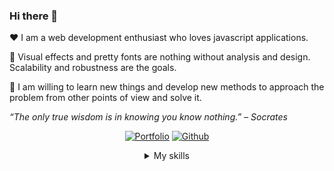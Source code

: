 <h3 class="tw-text-3xl">Hi there 👋</h3>

❤️ I am a web development enthusiast who loves javascript applications.

📐 Visual effects and pretty fonts are nothing without analysis and design. Scalability and robustness are the goals.

📕 I am willing to learn new things and develop new methods to approach the problem from other points of view and solve it.

<em>“The only true wisdom is in knowing you know nothing.” – Socrates</em>

<p class="tw-flex tw-flex-wrap tw-justify-center tw-gap-4" align="center">
 <a href="https://thiagopereiraufv.github.io" target="_blank"><img alt="Portfolio" src="https://img.shields.io/static/v1?style=for-the-badge&label=Portfolio&message=Thiago%20Pereira&color=orange"/></a>
 <a href="https://github.com/ThiagoPereiraUFV" target="_blank"><img alt="Github" src="https://img.shields.io/static/v1?style=for-the-badge&label=Github&message=ThiagoPereiraUFV&color=blue"/></a>
</p>

<details>
<summary align="center">My skills</summary>

<table class="tw-flex tw-flex-wrap tw-justify-center tw-gap-4" align="center">
 <tr>
    <th><h4 class="tw-text-2xl">📋 Language skills</h4></th>
    <th><h4 class="tw-text-2xl">💾 Backend/Database skills</h4></th>
 </tr>
 <tr>
    <td align="center">
       <img alt="JavaScript" src="https://img.shields.io/badge/javascript%20-%23323330.svg?&style=for-the-badge&logo=javascript&logoColor=%23F7DF1E"/>
       <img alt="TypeScript" src="https://img.shields.io/badge/typescript%20-%23007ACC.svg?&style=for-the-badge&logo=typescript&logoColor=white"/>
    </td>
    <td align="center">
       <img alt="NodeJS" src="https://img.shields.io/badge/node.js%20-%2343853D.svg?&style=for-the-badge&logo=node.js&logoColor=white"/>
       <img alt="NestJS" src="https://img.shields.io/badge/nestjs-%23E0234E.svg?style=for-the-badge&logo=nestjs&logoColor=white"/>
       <img alt="Strapi" src="https://img.shields.io/badge/strapi%20-%232E7EEA.svg?&style=for-the-badge&logo=strapi&logoColor=white" />
       <img alt="MongoDB" src ="https://img.shields.io/badge/MongoDB-%234ea94b.svg?&style=for-the-badge&logo=mongodb&logoColor=white"/>
       <img alt="MySQL" src="https://img.shields.io/badge/mysql-%2300f.svg?&style=for-the-badge&logo=mysql&logoColor=white"/>
       <img alt="SQLite" src ="https://img.shields.io/badge/sqlite-%2307405e.svg?&style=for-the-badge&logo=sqlite&logoColor=white"/>
       <img alt="PostgreSQL" src ="https://img.shields.io/badge/postgresql-black?style=for-the-badge&logo=postgresql"/>
    </td>
 </tr>
 <tr>
    <th><h4 class="tw-text-2xl">☁️ Hosting skills</h4></th>
    <th><h4 class="tw-text-2xl">🔨 Tools skills</h4></th>
 </tr>
 <tr>
    <td align="center">
       <img alt="DigitalOcean" src="https://img.shields.io/badge/DigitalOcean-%230167ff.svg?style=for-the-badge&logo=digitalOcean&logoColor=white"/>
       <img alt="Netlify" src="https://img.shields.io/badge/netlify-%23000000.svg?style=for-the-badge&logo=netlify&logoColor=#00C7B7"/>
       <img alt="Firebase" src="https://img.shields.io/badge/firebase-%23039BE5.svg?style=for-the-badge&logo=firebase"/>
       <img alt="Render" src="https://img.shields.io/badge/render-black?style=for-the-badge&logo=render"/>
       <img alt="Heroku" src="https://img.shields.io/badge/heroku-%23430098.svg?style=for-the-badge&logo=heroku&logoColor=white"/>
       <img alt="AWS" src="https://img.shields.io/badge/AWS-black?style=for-the-badge&logo=amazonwebservices"/>
    </td>
    <td align="center">
       <img alt="Insomnia" src="https://img.shields.io/badge/Insomnia-black?style=for-the-badge&logo=insomnia&logoColor=5849BE"/>
       <img alt="Visual Studio Code" src="https://img.shields.io/badge/Visual%20Studio%20Code-0078d7.svg?style=for-the-badge&logo=visual-studio-code&logoColor=white"/>
       <img alt="n8n" src="https://img.shields.io/badge/n8n-grey?style=for-the-badge&logo=n8n"/>
       <img alt="Selenium" src="https://img.shields.io/badge/selenium-white?style=for-the-badge&logo=selenium"/>
    </td>
 </tr>
 <tr>
    <th><h4 class="tw-text-2xl">🤖 AI skills</h4></th>
    <th><h4 class="tw-text-2xl">📚 Extra skills</h4></th>
 </tr>
 <tr>
    <td align="center">
       <img alt="GPT" src="https://img.shields.io/badge/gpt-black?style=for-the-badge&logo=openai"/>
       <img alt="Hugging face" src="https://img.shields.io/badge/huggingface-white?style=for-the-badge&logo=huggingface"/>
    </td>
    <td align="center">
       <img alt="Yarn" src="https://img.shields.io/badge/yarn-%232C8EBB.svg?style=for-the-badge&logo=yarn&logoColor=white"/>
       <img alt="NPM" src="https://img.shields.io/badge/NPM-%23000000.svg?style=for-the-badge&logo=npm&logoColor=white"/>
       <img alt="ngrok" src="https://img.shields.io/badge/ngrok-darkblue?style=for-the-badge&logo=ngrok"/>
       <img alt="OpenGL" src="https://img.shields.io/badge/OpenGL-%23FFFFFF.svg?style=for-the-badge&logo=opengl"/>
       <img alt="Socket.io" src="https://img.shields.io/badge/Socket.io-black?style=for-the-badge&logo=socket.io&badgeColor=010101"/>
       <img alt="JWT" src="https://img.shields.io/badge/JWT-black?style=for-the-badge&logo=JSON%20web%20tokens"/>
       <img alt="Linux" src="https://img.shields.io/badge/Linux-FCC624?style=for-the-badge&logo=linux&logoColor=black"/>
       <img alt="Windows" src="https://img.shields.io/badge/Windows-0078D6?style=for-the-badge&logo=windows&logoColor=white"/>
    </td>
 </tr>
</table>

<h4 class="tw-text-2xl">📈 My profile statistics</h4>
<a href="https://github.com/ThiagoPereiraUFV">
 <p class="tw-flex tw-flex-wrap tw-justify-center tw-gap-4" align="center">
      <img height="180em" src="http://github-readme-streak-stats.herokuapp.com?user=ThiagoPereiraUFV&theme=algolia"/>
      <img height="180em" src="https://github-readme-stats-eight-theta.vercel.app/api/top-langs/?username=ThiagoPereiraUFV&layout=compact&langs_count=8&theme=algolia"/>
      <img height="180em" src="https://github-readme-stats-eight-theta.vercel.app/api?username=ThiagoPereiraUFV&show_icons=true&theme=algolia&count_private=true"/>
 </p>
</a>
</details>
